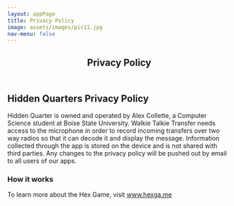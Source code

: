 ```yaml
---
layout: appPage
title: Privacy Policy
image: assets/images/pic11.jpg
nav-menu: false
---
```


<!-- Main -->
<div id="main" class="alt">

<!-- One -->
<section id="one">
	<div class="inner">
		<header class="major">
			<h1>Privacy Policy</h1>
		</header>

<!-- Content -->
<h2 id="content">Hidden Quarters Privacy Policy</h2>
<p>Hidden Quarter is owned and operated by Alex Collette, a Computer Science student at Boise State University. Walkie Talkie Transfer needs access to the microphone in order to record incoming transfers over two way radios so that it can decode it and display the message. Information collected through the app is stored on the device and is not shared with third parties. Any changes to the privacy policy will be pushed out by email to all users of our apps. </p>
<div class="row">
	<div class="6u 12u$(small)">
		<h3>How it works</h3>
		<p>To learn more about the Hex Game, visit <a href="http://www.hexga.me">www.hexga.me</a> </p>
	</div>
	
	
	
	
	



